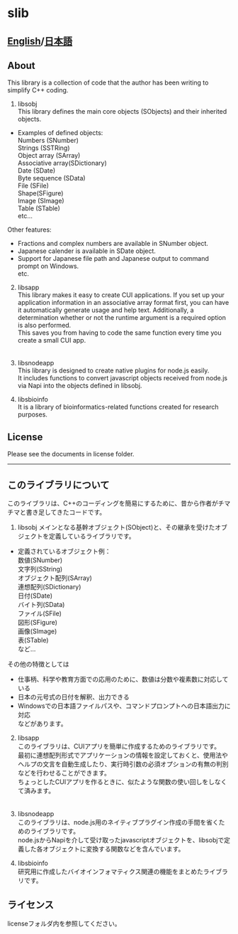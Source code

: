 # slib
## [English](#About)/[日本語](#このライブラリについて)

## About
This library is a collection of code that the author has been writing to simplify C++ coding.  

1. libsobj  
This library defines the main core objects (SObjects) and their inherited objects.  
* Examples of defined objects:  
Numbers (SNumber)  
Strings (SSTRing)  
Object array (SArray)  
Associative array(SDictionary)  
Date (SDate)  
Byte sequence (SData)  
File (SFile)  
Shape(SFigure)  
Image (SImage)  
Table (STable)  
etc...  
  
Other features:  
* Fractions and complex numbers are available in SNumber object.  
* Japanese calender is available in SDate object.  
* Support for Japanese file path and Japanese output to command prompt on Windows.  
etc.  

2. libsapp  
This library makes it easy to create CUI applications. If you set up your application information in an associative array format first, you can have it automatically generate usage and help text. Additionally, a determination whether or not the runtime argument is a required option is also performed.  
This saves you from having to code the same function every time you create a small CUI app.  
　　
3. libsnodeapp  
This library is designed to create native plugins for node.js easily.  
It includes functions to convert javascript objects received from node.js via Napi into the objects defined in libsobj.  

4. libsbioinfo  
It is a library of bioinformatics-related functions created for research purposes.

## License
Please see the documents in license folder.

---

## このライブラリについて
このライブラリは、C++のコーディングを簡易にするために、昔から作者がチマチマと書き足してきたコードです。  

1. libsobj
メインとなる基幹オブジェクト(SObject)と、その継承を受けたオブジェクトを定義しているライブラリです。  
* 定義されているオブジェクト例：  
数値(SNumber)  
文字列(SString)  
オブジェクト配列(SArray)  
連想配列(SDictionary)  
日付(SDate)  
バイト列(SData)  
ファイル(SFile)  
図形(SFigure)  
画像(SImage)  
表(STable)  
など...  
  
その他の特徴としては  
* 仕事柄、科学や教育方面での応用のために、数値は分数や複素数に対応している  
* 日本の元号式の日付を解釈、出力できる  
* Windowsでの日本語ファイルパスや、コマンドプロンプトへの日本語出力に対応  
などがあります。  

2. libsapp  
このライブラリは、CUIアプリを簡単に作成するためのライブラリです。  
最初に連想配列形式でアプリケーションの情報を設定しておくと、使用法やヘルプの文言を自動生成したり、実行時引数の必須オプションの有無の判別などを行わせることができます。  
ちょっとしたCUIアプリを作るときに、似たような関数の使い回しをしなくて済みます。  
　　
3. libsnodeapp  
このライブラリは、node.js用のネイティブプラグイン作成の手間を省くためのライブラリです。  
node.jsからNapiを介して受け取ったjavascriptオブジェクトを、libsobjで定義した各オブジェクトに変換する関数などを含んでいます。  

4. libsbioinfo  
研究用に作成したバイオインフォマティクス関連の機能をまとめたライブラリです。


## ライセンス
licenseフォルダ内を参照してください。
